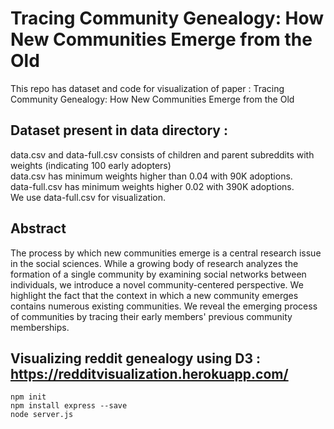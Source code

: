 # Tracing Community Genealogy: How New Communities Emerge from the Old

This repo has dataset and code for visualization of paper : Tracing Community Genealogy: How New Communities Emerge from the Old


## Dataset present in data directory : 

data.csv and data-full.csv consists of children and parent subreddits with weights (indicating 100 early adopters)\
data.csv  has minimum weights higher than 0.04 with 90K adoptions.\
data-full.csv has minimum weights higher 0.02 with 390K adoptions.\
We use data-full.csv for visualization.

## Abstract 
The process by which new communities emerge is a central research issue in the social sciences. While a growing body of research analyzes the formation of a single community by examining social networks between individuals, we introduce a novel community-centered perspective. We highlight the fact that the context in which a new community emerges contains numerous existing communities. We reveal the emerging process of communities by tracing their early members' previous community memberships.


## Visualizing reddit genealogy using D3 : https://redditvisualization.herokuapp.com/

```
npm init
npm install express --save
node server.js
```



